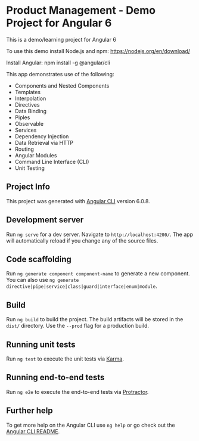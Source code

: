 # Product Management - Demo Project for Angular 6

This is a demo/learning project for Angular 6

To use this demo install Node.js and npm:
    https://nodejs.org/en/download/

Install Angular:
    npm install -g @angular/cli

This app demonstrates use of the following:
* Components and Nested Components
* Templates
* Interpolation
* Directives
* Data Binding
* Piples
* Observable
* Services
* Dependency Injection
* Data Retrieval via HTTP
* Routing
* Angular Modules
* Command Line Interface (CLI)
* Unit Testing

## Project Info
This project was generated with [Angular CLI](https://github.com/angular/angular-cli) version 6.0.8.

## Development server

Run `ng serve` for a dev server. Navigate to `http://localhost:4200/`. The app will automatically reload if you change any of the source files.

## Code scaffolding

Run `ng generate component component-name` to generate a new component. You can also use `ng generate directive|pipe|service|class|guard|interface|enum|module`.

## Build

Run `ng build` to build the project. The build artifacts will be stored in the `dist/` directory. Use the `--prod` flag for a production build.

## Running unit tests

Run `ng test` to execute the unit tests via [Karma](https://karma-runner.github.io).

## Running end-to-end tests

Run `ng e2e` to execute the end-to-end tests via [Protractor](http://www.protractortest.org/).

## Further help

To get more help on the Angular CLI use `ng help` or go check out the [Angular CLI README](https://github.com/angular/angular-cli/blob/master/README.md).
